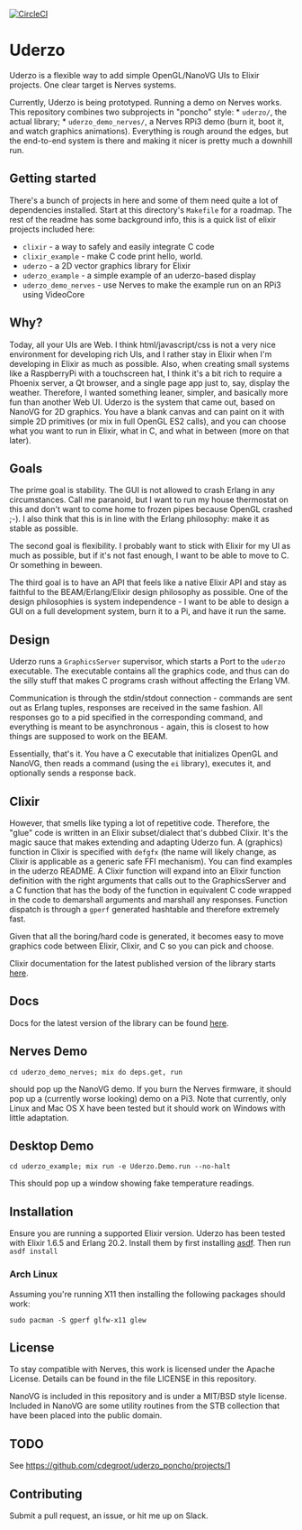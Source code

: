 [![CircleCI](https://circleci.com/gh/cdegroot/uderzo_poncho.svg?style=svg)](https://circleci.com/gh/cdegroot/uderzo_poncho)

# Uderzo

Uderzo is a flexible way to add simple OpenGL/NanoVG UIs to Elixir
projects. One clear target is Nerves systems.

Currently, Uderzo is being prototyped. Running a demo on Nerves
works. This repository combines two subprojects in "poncho" style: *
`uderzo/`, the actual library; * `uderzo_demo_nerves/`, a Nerves RPi3
demo (burn it, boot it, and watch graphics animations).  Everything is
rough around the edges, but the end-to-end system is there and making
it nicer is pretty much a downhill run.

## Getting started

There's a bunch of projects in here and some of them need quite a lot
of dependencies installed. Start at this directory's `Makefile` for
a roadmap. The rest of the readme has some background info, this is
a quick list of elixir projects included here:

* `clixir` - a way to safely and easily integrate C code
* `clixir_example` - make C code print hello, world.
* `uderzo` - a 2D vector graphics library for Elixir
* `uderzo_example` - a simple example of an uderzo-based display
* `uderzo_demo_nerves` - use Nerves to make the example run on an RPi3 using VideoCore

## Why?

Today, all your UIs are Web. I think html/javascript/css is not a very
nice environment for developing rich UIs, and I rather stay in Elixir
when I'm developing in Elixir as much as possible. Also, when creating
small systems like a RaspberryPi with a touchscreen hat, I think it's a
bit rich to require a Phoenix server, a Qt browser, and a single page app
just to, say, display the weather. Therefore, I wanted something leaner,
simpler, and basically more fun than another Web UI. Uderzo is the system
that came out, based on NanoVG for 2D graphics. You have a blank canvas
and can paint on it with simple 2D primitives (or mix in full OpenGL ES2
calls), and you can choose what you want to run in Elixir, what in C,
and what in between (more on that later).

## Goals

The prime goal is stability. The GUI is not allowed to crash Erlang
in any circumstances.  Call me paranoid, but I want to run my house
thermostat on this and don't want to come home to frozen pipes because
OpenGL crashed ;-). I also think that this is in line with the Erlang
philosophy: make it as stable as possible.

The second goal is flexibility. I probably want to stick with Elixir
for my UI as much as possible, but if it's not fast enough, I want to
be able to move to C. Or something in beween.

The third goal is to have an API that feels like a native Elixir API
and stay as faithful to the BEAM/Erlang/Elixir design philosophy as
possible. One of the design philosophies is system independence - I want
to be able to design a GUI on a full development system, burn it to a Pi,
and have it run the same.

## Design

Uderzo runs a `GraphicsServer` supervisor, which starts a Port to the
`uderzo` executable. The executable contains all the graphics code,
and thus can do the silly stuff that makes C programs crash without
affecting the Erlang VM.

Communication is through the stdin/stdout connection - commands are sent
out as Erlang tuples, responses are received in the same fashion. All
responses go to a pid specified in the corresponding command, and
everything is meant to be asynchronous - again, this is closest to how
things are supposed to work on the BEAM.

Essentially, that's it. You have a C executable that initializes OpenGL
and NanoVG, then reads a command (using the `ei` library), executes it,
and optionally sends a response back.

## Clixir

However, that smells like typing a lot of repetitive code. Therefore, the
"glue" code is written in an Elixir subset/dialect that's dubbed Clixir. It's
the magic sauce that makes extending and adapting Uderzo fun. A (graphics) function
in Clixir is specified with `defgfx` (the name will likely change, as Clixir is
applicable as a generic safe FFI mechanism). You can find examples in the uderzo
README. A Clixir function will expand into an Elixir function definition with the right
arguments that calls out to the GraphicsServer and a C function that has the body of
the function in equivalent C code wrapped in the code to demarshall arguments and
marshall any responses. Function dispatch is through a `gperf` generated hashtable
and therefore extremely fast.

Given that all the boring/hard code is generated, it becomes easy to move graphics
code between Elixir, Clixir, and C so you can pick and choose.

Clixir documentation for the latest published version of the library starts
[here](https://hexdocs.pm/clixir/clixir.html).

## Docs

Docs for the latest version of the library can be
found [here](https://hexdocs.pm/uderzo/api-reference.html).

## Nerves Demo

`cd uderzo_demo_nerves; mix do deps.get, run`

should pop up the NanoVG demo. If you burn the Nerves firmware, it should pop up a
(currently worse looking) demo on a Pi3. Note that currently, only Linux and Mac
OS X have been tested but it should work on Windows with little adaptation.

## Desktop Demo

`cd uderzo_example; mix run -e Uderzo.Demo.run --no-halt`

This should pop up a window showing fake temperature readings.

## Installation

Ensure you are running a supported Elixir version. Uderzo has been tested with
Elixir 1.6.5 and Erlang 20.2. Install them by first installing
[asdf](https://github.com/asdf-vm/asdf). Then run `asdf install`

### Arch Linux

Assuming you're running X11 then installing the following packages should work:

    sudo pacman -S gperf glfw-x11 glew

## License

To stay compatible with Nerves, this work is licensed under the Apache License. Details
can be found in the file LICENSE in this repository.

NanoVG is included in this repository and is under a MIT/BSD style license. Included in
NanoVG are some utility routines from the STB collection that have been placed into the
public domain.

## TODO

See https://github.com/cdegroot/uderzo_poncho/projects/1

## Contributing

Submit a pull request, an issue, or hit me up on Slack.

